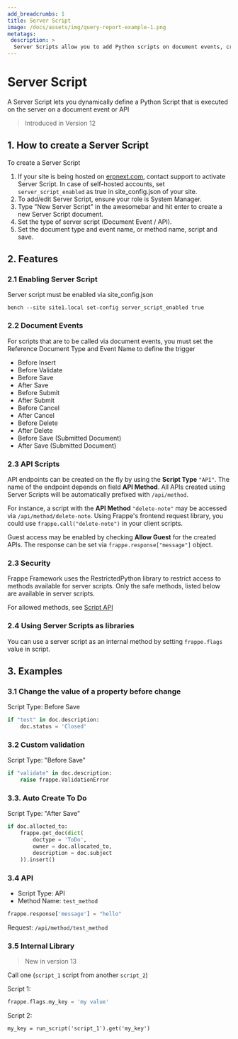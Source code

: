 ```yaml
---
add_breadcrumbs: 1
title: Server Script
image: /docs/assets/img/query-report-example-1.png
metatags:
 description: >
  Server Scripts allow you to add Python scripts on document events, create API end points and run scheduled jobs from within the Desk, without Custom Apps or deploy
---
```


<!-- add-breadcrumbs -->
# Server Script

A Server Script lets you dynamically define a Python Script that is executed on the server on a document event or API

> Introduced in Version 12

## 1. How to create a Server Script

To create a Server Script

1. If your site is being hosted on [erpnext.com](https://erpnext.com/), contact support to activate Server Script.
	In case of self-hosted accounts, set `server_script_enabled` as true in site_config.json of your site.
2. To add/edit Server Script, ensure your role is System Manager.
3. Type "New Server Script" in the awesomebar and hit enter to create a new Server Script document.
4. Set the type of server script (Document Event / API).
5. Set the document type and event name, or method name, script and save.

## 2. Features

### 2.1 Enabling Server Script

Server script must be enabled via site_config.json

```
bench --site site1.local set-config server_script_enabled true
```

### 2.2 Document Events

For scripts that are to be called via document events, you must set the Reference Document Type and Event Name to define the trigger

- Before Insert
- Before Validate
- Before Save
- After Save
- Before Submit
- After Submit
- Before Cancel
- After Cancel
- Before Delete
- After Delete
- Before Save (Submitted Document)
- After Save (Submitted Document)

### 2.3 API Scripts

API endpoints can be created on the fly by using the **Script Type** `"API"`.
The name of the endpoint depends on field **API Method**. All APIs created using
Server Scripts will be automatically prefixed with `/api/method`.

For instance, a script with the **API Method** `"delete-note"` may be accessed
via `/api/method/delete-note`. Using Frappe's frontend request library, you
could use `frappe.call("delete-note")` in your client scripts.

Guest access may be enabled by checking **Allow Guest** for the created APIs.
The response can be set via `frappe.response["message"]` object.


### 2.3 Security

Frappe Framework uses the RestrictedPython library to restrict access to methods
available for server scripts. Only the safe methods, listed below are available
in server scripts.

For allowed methods, see [Script API](/docs/user/en/desk/scripting/script-api)

### 2.4 Using Server Scripts as libraries

You can use a server script as an internal method by setting `frappe.flags` value in script.

## 3. Examples

### 3.1 Change the value of a property before change

Script Type: Before Save

```py
if "test" in doc.description:
	doc.status = 'Closed'
```

### 3.2 Custom validation

Script Type: "Before Save"

```py
if "validate" in doc.description:
	raise frappe.ValidationError
```

### 3.3. Auto Create To Do

Script Type: "After Save"

```py
if doc.allocted_to:
    frappe.get_doc(dict(
        doctype = 'ToDo',
        owner = doc.allocated_to,
        description = doc.subject
    )).insert()
```

### 3.4 API

- Script Type: API
- Method Name: `test_method`

```py
frappe.response['message'] = "hello"
```

Request: `/api/method/test_method`

### 3.5 Internal Library

> New in version 13

Call one (`script_1` script from another `script_2`)

Script 1:

```py
frappe.flags.my_key = 'my value'
```

Script 2:

```
my_key = run_script('script_1').get('my_key')
```
